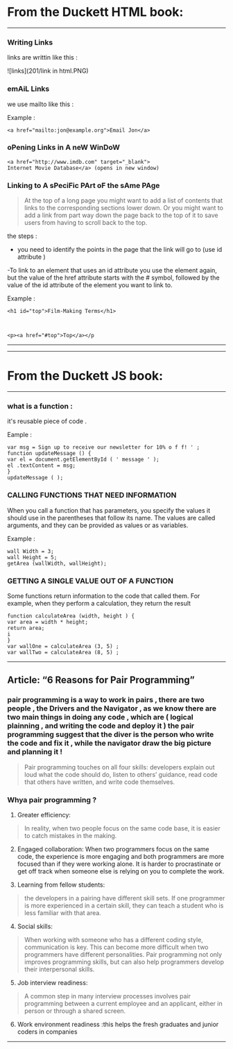 # From the Duckett HTML book:
---




### Writing Links

links are writtin like this : 

![links](201/link in html.PNG)

### emAiL Links
we use mailto like this :

Example :
```
<a href="mailto:jon@example.org">Email Jon</a>
```

### oPening Links in A neW WinDoW
```
<a href="http://www.imdb.com" target="_blank">
Internet Movie Database</a> (opens in new window)
```

### Linking to A sPeciFic PArt oF the sAme PAge
>At the top of a long page you might want to add a list of contents that links to the corresponding sections lower down. Or you might want to add
a link from part way down the page back to the top of it to save users from having to scroll back to the top.


the steps : 
- you need to identify the points in the page that the link will go to (use id attribute )

-To link to an element that uses an id attribute you use the <a> element again, but the value of the href attribute starts with the # symbol, followed by the value of the id attribute of the element you want to link to. 

Example :
```
<h1 id="top">Film-Making Terms</h1>



<p><a href="#top">Top</a></p
```






----






---
# From the Duckett JS book:
---




### what is a function :
it's reusable piece of code .

Eample :

```
var msg = Sign up to receive our newsletter for 10% o f f! ' ;
function updateMessage () {
var el = document.getElementById ( ' message ' );
el .textContent = msg;
}
updateMessage ( );
```

### CALLING FUNCTIONS THAT NEED INFORMATION

When you call a function that has parameters, you specify the values it
should use in the parentheses that follow its name. The values are called
arguments, and they can be provided as values or as variables.

Example :

```
wall Width = 3;
wall Height = 5;
getArea (wallWidth, wallHeight);
```
### GETTING A SINGLE VALUE OUT OF A FUNCTION

Some functions return information to the code that called them.
For example, when they perform a calculation, they return the result

```
function calculateArea (width, height ) {
var area = width * height;
return area;
i
}
var wallOne = calculateArea (3, 5) ;
var wallTwo = calculateArea (8, 5) ;
```





---
## Article: “6 Reasons for Pair Programming”


### pair programming is a way to work in pairs , there are two people , the Drivers and the Navigator , as we know there are two main things in doing any code , which are ( logical plainning , and writing the code and deploy it ) the pair programming suggest that the diver is the person who write the code and fix it , while the navigator draw the big picture and planning it ! 


>Pair programming touches on all four skills: developers explain out loud what the code should do, listen to others’ guidance, read code that others have written, and write code themselves.

### Whya pair programming ? 

1. Greater efficiency:
>In reality, when two people focus on the same code base, it is easier to catch mistakes in the making.


2. Engaged collaboration:
When two programmers focus on the same code, the experience is more engaging and both programmers are more focused than if they were working alone. It is harder to procrastinate or get off track when someone else is relying on you to complete the work. 


3. Learning from fellow students:
>the developers in a pairing have different skill sets. If one programmer is more experienced in a certain skill, they can teach a student who is less familiar with that area. 


4. Social skills:
>When working with someone who has a different coding style, communication is key. This can become more difficult when two programmers have different personalities. Pair programming not only improves programming skills, but can also help programmers develop their interpersonal skills. 


5. Job interview readiness: 
>A common step in many interview processes involves pair programming between a current employee and an applicant, either in person or through a shared screen.


6. Work environment readiness :this helps the fresh graduates and junior coders in companies

---